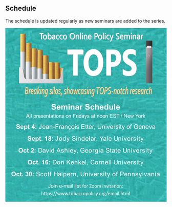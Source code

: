 ## Schedule

The schedule is updated regularly as new seminars are added to the series.

![Schedule](schedule_cropped.png)
